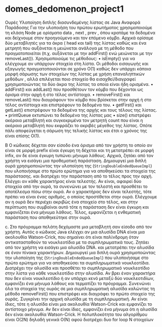 # domes_dedomenon_project1
Ουρές Υλοποίηση διπλής διασυνδεμένης λίστας σε Java
Αναφορά Παράδοσης
Για την υλοποιήση του πρώτου ερωτήματος χρησιμοποιούμε τη κλάση Node με ορίσματα data , next , prev , όπου κρατάμε τα δεδομένα και δείχνουμε στον προηγούμενο και τον επόμενο κόμβο. Αρχικά ορίσαμε δύο μεταβλητές για τα άκρα ( head και tail) της λίστας καθώς και ένα μετρητή που αυξάνεται η μειώνεται ανάλογα με τη μέθοδο που πραγματοποιείται (π.χ. αυξάνεται με την addFirst() ενώ μειώνεται με την removeLast()). Χρησιμοποιούμε τις μέθοδους: • isEmpty() για να ελέγχουμε αν υπάρχουν στοιχεία στη λίστα. 
Οι μέθοδοι εισαγωγής και εξαγωγής πραγματοποιούνται σε χρόνο Ο(1) καθώς δεν υπάρχει κάποια μορφή σάρωσης των στοιχείων της λίστας με χρήση επαναληπτικών μεθόδων , αλλά επιλέγεται ποιο στοιχείο θα εισαχθεί/διαγραφεί χρησιμοποιώντας τα δύο άκρα της λίστας τα οποία είναι ήδη ορισμένα. • addFirst() και addLast() που προσθέτουν τον κόμβο που δέχονται ως όρισμα στην αρχή ή στο τέλος αντίστοιχα. • removeFirst() και removeLast() που διαγράφουν τον κόμβο που βρίσκεται στην αρχή ή στο τέλος αντίστοιχα και επιστρέφουν τα δεδομένα του. • getFirst() και getLast() επιστρέφουν τα δεδομένα της αρχής και τους τέλους της λίστας. • printQueue εκτυπώνει τα δεδομένα της λίστας μας • size() επιστρέφει ακέραια μεταβλητή και συγκεκριμένα τον μετρητή count που είναι η ακέραια μεταβλητή που εκφράζει το ακριβές μέγεθος της λίστας.
 Οπότε πάλι αποφεύγεται η σάρωση της τελικής λίστας και έτσι ο χρόνος της είναι επίσης Ο(1). 
 
Β Ο κώδικας δέχεται σαν είσοδο ένα όρισμα από τον χρήστη το οποίο αν είναι σε μορφή prefix είναι έγκυρη τη δέχεται και τη μετατρέπει σε μορφή infix, αν δε είναι έγκυρη τυπώνει μήνυμα λάθους. Αρχικά, ζητάει από τον χρήστη να εισάγει μια προθεματική παράσταση. Δημιουργεί μια διπλή ουρά χρησιμοποιώντας την υλοποίηση της (`StringDoubleEndedQueueImpl`) που υλοποιήσαμε στο πρώτο ερώτημα για να αποθηκεύσει τα στοιχεία της παράστασης. και διατρέχει την παράσταση από το τέλος προς την αρχή.  Ελέγχει αν κάθε χαρακτήρας είναι τελεστής. Αν είναι, αφαιρεί δύο στοιχεία από την ουρά, τα συνενώνει με τον τελεστή και προσθέτει το αποτέλεσμα πίσω στην ουρά. Αν ο χαρακτήρας δεν είναι τελεστής, τότε πρέπει να είναι ένας αριθμός, ο οποίος προστίθεται στην ουρά. Ελέγχουμε αν η ουρά δεν περιέχει ακριβώς ένα στοιχείο στο τέλος, και στην  περίπτωση που συμβαίναι αυτό τότε η παράσταση δεν είναι έγκυρη και εμφανίζεται ένα μήνυμα λάθους.
Τέλος, εμφανίζεται η ενθεματική παράσταση που αποθηκεύτηκε στην ουρά.

c. Στο πρόγραμμα πελάτη δεχόμαστε μια μεταβλητή σαν είσοδο από τον χρήστη. Αυτός ο κώδικας Java ελέγχει αν μια αλυσίδα DNA είναι μια ακολουθία Watson-Crick, που σημαίνει ότι είναι παλίνδρομη όταν αντικατασταθούν τα νουκλεοτίδια με τα συμπληρωματικά τους. Ζητάει από τον χρήστη να εισάγει μια αλυσίδα DNA. και μετατρέπει την αλυσίδα σε έναν πίνακα χαρακτήρων. Δημιουργεί μια διπλή ουρά χρησιμοποώντας την υλοποίηση της (`StringDoubleEndedQueueImpl`) που υλοποιήσαμε στο πρώτο ερώτημα για να αποθηκεύσει τα συμπληρωματικά νουκλεοτίδια.
Διατρέχει την αλυσίδα και προσθέτει το συμπληρωματικό νουκλεοτίδιο στην λίστα για κάθε νουκλεοτίδιο στην αλυσίδα. Αν βρει έναν χαρακτήρα που δεν είναι νουκλεοτίδιο ή αν υπάρχει κενό μεταξύ δύο νουκλεοτιδίων, εμφανίζει ένα μήνυμα λάθους και τερματίζει το πρόγραμμα. Συνενώνει όλα τα στοιχεία της ουράς σε μια συμπληρωματική αλυσίδα καλώντας τη μέθοδο removeFirst() που επιστρέφει και διαγράφει το πρώτο στοιχείο της ουράς.
Συγκρίνει την αρχική αλυσίδα με τη συμπληρωματική. Αν είναι ίδιες, τότε η αλυσίδα είναι μια ακολουθία Watson-Crick και εμφανίζει το αντίστοιχο μήνυμα. Αν δεν είναι ίδιες, εμφανίζει ένα μήνυμα ότι η αλυσίδα δεν είναι ακολουθία Watson-Crick. Η πολυπλοκότητα του αλγορίθμου είναι O(2Ν) δηλαδή γενικά Ο(Ν) αφού διατρέχει δυο for loop Ν στοιχείων
